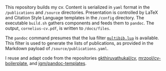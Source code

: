 This repository builds my cv.
Content is serialized in `yaml` format in the `/publications` and `/source` directories.
Presentation is controlled by LaTeX and Citation Style Language templates in the `/config` directory.
The executable `build.sh` gathers components and feeds them to `pandoc`.
The output, `cornelius-cv.pdf`, is written to `/docs/files`.

The `pandoc` command presumes that the lua filter [`multibib.lua`](https://github.com/pandoc-ext/multibib) is available.
This filter is used to generate the lists of publications, as provided in the Markdown payload of `/source/publications.yaml`.

I reuse and adapt code from the repositories [gkthiruvathukal/cv], [mrzool/cv-boilerplate], and [jgm/pandoc-templates].

[gkthiruvathukal/cv]: https://github.com/gkthiruvathukal/cv
[mrzool/cv-boilerplate]: https://github.com/mrzool/cv-boilerplate
[jgm/pandoc-templates]: https://github.com/jgm/pandoc-templates
